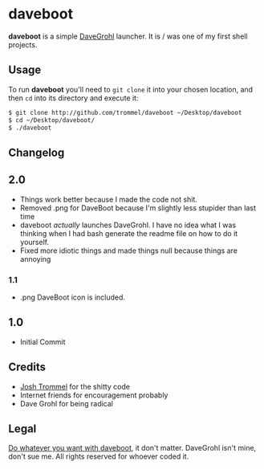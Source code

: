 # daveboot
**daveboot** is a simple [DaveGrohl](http://davegrohl.org/) launcher. It is / was one of my first shell projects.

## Usage
To run **daveboot** you'll need to `git clone` it into your chosen location, and then `cd` into its directory and execute it:

```bash
$ git clone http://github.com/trommel/daveboot ~/Desktop/daveboot
$ cd ~/Desktop/daveboot/
$ ./daveboot
```

## Changelog

## 2.0
- Things work better because I made the code not shit.
- Removed .png for DaveBoot because I'm slightly less stupider than last time
- daveboot *actually* launches DaveGrohl. I have no idea what I was thinking when I had bash generate the readme file on how to do it yourself.
- Fixed more idiotic things and made things null because things are annoying

### 1.1
- .png DaveBoot icon is included.

## 1.0
- Initial Commit

## Credits
- [Josh Trommel](http://github.com/trommel) for the shitty code
- Internet friends for encouragement probably
- Dave Grohl for being radical

## Legal
[Do whatever you want with daveboot](http://creativecommons.org/publicdomain/zero/1.0/), it don't matter. DaveGrohl isn't mine, don't sue me. All rights reserved for whoever coded it.
